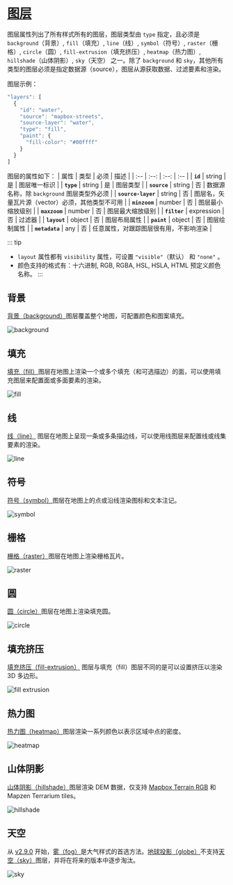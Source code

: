 # [图层](https://docs.mapbox.com/mapbox-gl-js/style-spec/layers/)

图层属性列出了所有样式所有的图层，图层类型由 `type` 指定，且必须是 `background`（背景）, `fill`（填充）, `line`（线）, `symbol`（符号）, `raster`（栅格）, `circle`（圆）, `fill-extrusion`（填充挤压）, `heatmap`（热力图）, `hillshade`（山体阴影）, `sky`（天空） 之一。除了 `background` 和 `sky`，其他所有类型的图层必须是指定数据源（source），图层从源获取数据、过滤要素和渲染。

图层示例：

```js
"layers": [
  {
    "id": "water",
    "source": "mapbox-streets",
    "source-layer": "water",
    "type": "fill",
    "paint": {
      "fill-color": "#00ffff"
    }
  }
]
```

图层的属性如下：
| 属性 | 类型 | 必须 | 描述 |
| :-- | :--: | :--: | :-- |
| **`id`** | string | 是 | 图层唯一标识 |
| **`type`** | string | 是 | 图层类型 |
| **`source`** | string | 否 | 数据源名称，除 `background` 图层类型外必须 |
| **`source-layer`** | string | 否 | 图层名，矢量瓦片源（vector）必须，其他类型不可用 |
| **`minzoom`** | number | 否 | 图层最小缩放级别 |
| **`maxzoom`** | number | 否 | 图层最大缩放级别 |
| **`filter`** | expression | 否 | 过滤器 |
| **`layout`** | object | 否 | 图层布局属性 |
| **`paint`** | object | 否 | 图层绘制属性 |
| **`metadata`** | any | 否 | 任意属性，对跟踪图层很有用，不影响渲染 |

::: tip

- `layout` 属性都有 `visibility` 属性，可设置 `"visible"`（默认） 和 `"none"` 。
- 颜色支持的格式有：十六进制, RGB, RGBA, HSL, HSLA, HTML 预定义颜色名称。
  :::

## 背景

[背景（background）](https://docs.mapbox.com/mapbox-gl-js/style-spec/layers/#background)图层覆盖整个地图，可配置颜色和图案填充。

![background](https://docs.mapbox.com/mapbox-gl-js/assets/layer-background-800-6238294796aee07f7de060be84134ee0.webp)

## 填充

[填充（fill）](https://docs.mapbox.com/mapbox-gl-js/style-spec/layers/#fill)图层在地图上渲染一个或多个填充（和可选描边）的面，可以使用填充图层来配置面或多面要素的渲染。

![fill](https://docs.mapbox.com/mapbox-gl-js/assets/layer-fill-800-956ec22219011af64e9a73be6776999d.webp)

## 线

[线（line）](https://docs.mapbox.com/mapbox-gl-js/style-spec/layers/#line) 图层在地图上呈现一条或多条描边线，可以使用线图层来配置线或线集要素的渲染。

![line](https://docs.mapbox.com/mapbox-gl-js/assets/layer-line-500-f328adc8f2ffbbe684f3db9d05adbd78.webp)

## 符号

[符号（symbol）](https://docs.mapbox.com/mapbox-gl-js/style-spec/layers/#symbol)图层在地图上的点或沿线渲染图标和文本注记。

![symbol](https://docs.mapbox.com/mapbox-gl-js/assets/layer-symbol-500-2b417e90901880964662cd37bc09c3f2.webp)

## 栅格

[栅格（raster）](https://docs.mapbox.com/mapbox-gl-js/style-spec/layers/#raster)图层在地图上渲染栅格瓦片。

![raster](https://docs.mapbox.com/mapbox-gl-js/assets/layer-raster-500-9d2a883f1524f6b314270c88fc3f0c88.webp)

## 圆

[圆（circle）](https://docs.mapbox.com/mapbox-gl-js/style-spec/layers/#circle)图层在地图上渲染填充圆。

![circle](https://docs.mapbox.com/mapbox-gl-js/assets/layer-circle-800-8da1cebf8ee0cd17ed8e953422192008.webp)

## 填充挤压

[填充挤压（fill-extrusion）](https://docs.mapbox.com/mapbox-gl-js/style-spec/layers/#fill-extrusion) 图层与填充（fill）图层不同的是可以设置挤压以渲染 3D 多边形。

![fill extrusion](https://docs.mapbox.com/mapbox-gl-js/assets/layer-fill-extrusion-800-6a290521bceb372f917cff4191e2fb9a.webp)

## 热力图

[热力图（heatmap）](https://docs.mapbox.com/mapbox-gl-js/style-spec/layers/#heatmap)图层渲染一系列颜色以表示区域中点的密度。

![heatmap](https://docs.mapbox.com/mapbox-gl-js/assets/layer-heatmap-800-692b263d4cf5147a5b54bbce8ad2e105.webp)

## 山体阴影

[山体阴影（hillshade）](https://docs.mapbox.com/mapbox-gl-js/style-spec/layers/#hillshade)图层渲染 DEM 数据，仅支持 [Mapbox Terrain RGB](https://docs.mapbox.com/help/how-mapbox-works/mapbox-data/#mapbox-terrain-rgb) 和 Mapzen Terrarium tiles。

![hillshade](https://docs.mapbox.com/mapbox-gl-js/assets/layer-hillshade-800-508600e65d11aed46788e5b98a95e2a0.webp)

## 天空

从 [v2.9.0](https://github.com/mapbox/mapbox-gl-js/releases/tag/v2.9.0) 开始，[雾（fog）](https://docs.mapbox.com/mapbox-gl-js/style-spec/fog/)是大气样式的首选方法。[地球投影（globe）](https://docs.mapbox.com/mapbox-gl-js/guides/projections/#globe)不支持[天空（sky）](https://docs.mapbox.com/mapbox-gl-js/style-spec/layers/#sky)图层，并将在将来的版本中逐步淘汰。

![sky](https://docs.mapbox.com/mapbox-gl-js/assets/layer-sky-800-3e3b3471deaed21ba254e3b8da064333.webp)
